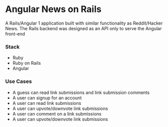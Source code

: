 # Angular News on Rails

A Rails/Angular 1 application built with similar functionality as Reddit/Hacker News. The Rails backend was designed as an API only to serve the Angular front-end

### Stack
- Ruby
- Ruby on Rails
- Angular


### Use Cases
- A guess can read link submissions and link submission comments
- A user can signup for an account
- A user can read link submissions
- A user can upvote/downvote link submissions
- A user can comment on a link submissions
- A user can upvote/downvote link submissions
